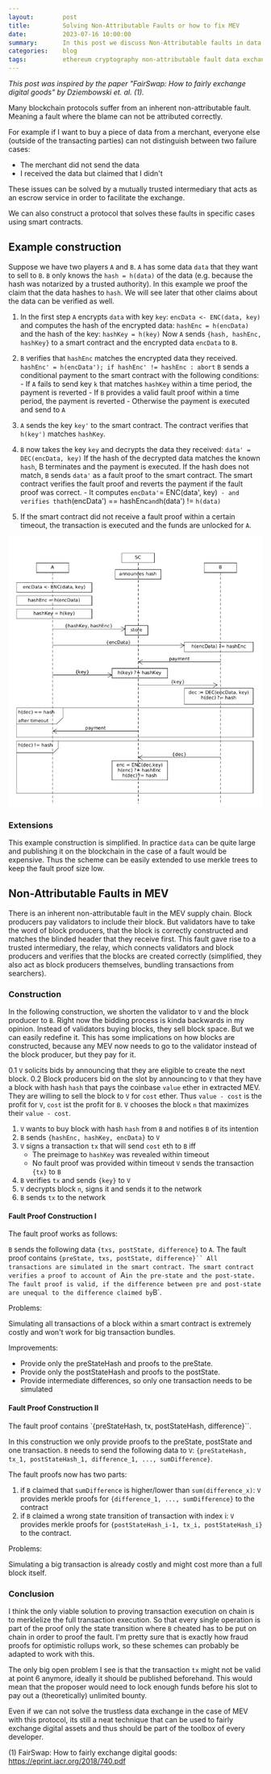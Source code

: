 ```yaml
---
layout:        post
title:         Solving Non-Attributable Faults or how to fix MEV
date:          2023-07-16 10:00:00
summary:       In this post we discuss Non-Attributable faults in data exchange and a protocol that can fix them. As well as a protocol for fixing the non-attributable fault inherent in the current MEV builder architecture.
categories:    blog
tags:          ethereum cryptography non-attributable fault data exchange
---
```


_This post was inspired by the paper "FairSwap: How to fairly exchange digital goods" by Dziembowski et. al. (1)._

Many blockchain protocols suffer from an inherent non-attributable fault. Meaning a fault where the blame can not be attributed correctly. 

For example if I want to buy a piece of data from a merchant, everyone else (outside of the transacting parties) can not distinguish between two failure cases: 
- The merchant did not send the data
- I received the data but claimed that I didn't

These issues can be solved by a mutually trusted intermediary that acts as an escrow service in order to facilitate the exchange.

We can also construct a protocol that solves these faults in specific cases using smart contracts.

## Example construction

Suppose we have two players `A` and `B`.
`A` has some data `data` that they want to sell to `B`.
`B` only knows the `hash = h(data)` of the data (e.g. because the hash was notarized by a trusted authority). In this example we proof the claim that the data hashes to `hash`. We will see later that other claims about the data can be verified as well.

1. In the first step `A` encrypts `data` with key `key`:
	`encData <- ENC(data, key)`
	and computes the hash of the encrypted data:
	`hashEnc = h(encData)`
	and the hash of the key:
	`hashKey = h(key)`
	Now `A` sends `{hash, hashEnc, hashKey}` to a smart contract and the encrypted data `encData` to `B`.

2. `B` verifies that `hashEnc` matches the encrypted data they received.
	`hashEnc' = h(encData'); if hashEnc' != hashEnc : abort`
	`B` sends a conditional payment to the smart contract with the following conditions:
		- If `A` fails to send key `k` that matches `hashKey` within a time period, the payment is reverted
		- If `B` provides a valid fault proof within a time period, the payment is reverted
		- Otherwise the payment is executed and send to `A`

3. `A` sends the key `key'` to the smart contract. The contract verifies that `h(key')` matches `hashKey`.

4. `B` now takes the key `key` and decrypts the data they received:
	`data' = DEC(encData, key)`
	If the hash of the decrypted data matches the known `hash`, B terminates and the payment is executed.
	If the hash does not match, `B` sends `data'` as a fault proof to the smart contract.
	The smart contract verifies the fault proof and reverts the payment if the fault proof was correct.
		- It computes `encData'`= ENC(data', key)` 
		- and verifies that `h(encData') == hashEnc` and `h(data') != `h(data)`

5. If the smart contract did not receive a fault proof within a certain timeout, the transaction is executed and the funds are unlocked for `A`.

![Example Construction](https://raw.githubusercontent.com/MariusVanDerWijden/mariusvanderwijden.github.io/master/_posts/non-attributable-fault.png)

### Extensions

This example construction is simplified. In practice `data` can be quite large and publishing it on the blockchain in the case of a fault would be expensive. Thus the scheme can be easily extended to use merkle trees to keep the fault proof size low.

## Non-Attributable Faults in MEV 

There is an inherent non-attributable fault in the MEV supply chain. 
Block producers pay validators to include their block. But validators have to take the word of block producers, that the block is correctly constructed and matches the blinded header that they receive first. This fault gave rise to a trusted intermediary, the relay, which connects validators and block producers and verifies that the blocks are created correctly (simplified, they also act as block producers themselves, bundling transactions from searchers). 

### Construction

In the following construction, we shorten the validator to `V` and the block producer to `B`.
Right now the bidding process is kinda backwards in my opinion. Instead of validators buying blocks, they sell block space. But we can easily redefine it. This has some implications on how blocks are constructed, because any MEV now needs to go to the validator instead of the block producer, but they pay for it.

0.1 `V` solicits bids by announcing that they are eligible to create the next block.
0.2 Block producers bid on the slot by announcing to `V` that they have a block with hash `hash` that pays the coinbase `value` ether in extracted MEV. They are willing to sell the block to `V` for `cost` ether. Thus `value - cost` is the profit for `V`, `cost` ist the profit for `B`. `V` chooses the block `n` that maximizes their `value - cost`. 

1. `V` wants to buy block with hash `hash` from `B` and notifies `B` of its intention
2. `B` sends `{hashEnc, hashKey, encData}` to `V` 
3. `V` signs a transaction `tx` that will send `cost` eth to `B` iff
	- The preimage to `hashKey` was revealed within timeout
	- No fault proof was provided within timeout
	`V` sends the transaction `{tx}` to `B`
4. `B` verifies `tx` and sends `{key}` to `V`
5. `V` decrypts block `n`, signs it and sends it to the network
6. `B` sends `tx` to the network

#### Fault Proof Construction I

The fault proof works as follows:

`B` sends the following data `{txs, postState, difference}` to `A`.
The fault proof contains `{preState, txs, postState, difference}``
All transactions are simulated in the smart contract. The smart contract verifies a proof to account of `A` in the pre-state and the post-state.
The fault proof is valid, if the difference between pre and post-state are unequal to the difference claimed by `B`. 

Problems:

Simulating all transactions of a block within a smart contract is extremely costly and won't work for big transaction bundles.

Improvements:
- Provide only the preStateHash and proofs to the preState.
- Provide only the postStateHash and proofs to the postState.
- Provide intermediate differences, so only one transaction needs to be simulated

#### Fault Proof Construction II

The fault proof contains `{preStateHash, tx, postStateHash, difference}``.

In this construction we only provide proofs to the preState, postState and one transaction.
`B` needs to send the following data to `V`: `{preStateHash, tx_1, postStateHash_1, difference_1, ..., sumDifference}`.

The fault proofs now has two parts:
1. if `B` claimed that `sumDifference` is higher/lower than `sum(difference_x)`:
	`V` provides merkle proofs for `{difference_1, ..., sumDifference}` to the contract
2. if `B` claimed a wrong state transition of transaction with index i:
	`V` provides merkle proofs for `{postStateHash_i-1, tx_i, postStateHash_i}` to the contract.

Problems:

Simulating a big transaction is already costly and might cost more than a full block itself.

### Conclusion

I think the only viable solution to proving transaction execution on chain is to merklelize the full transaction execution. So that every single operation is part of the proof only the state transition where `B` cheated has to be put on chain in order to proof the fault.
I'm pretty sure that is exactly how fraud proofs for optimistic rollups work, so these schemes can probably be adapted to work with this.

The only big open problem I see is that the transaction `tx` might not be valid at point 6 anymore, ideally it should be published beforehand. This would mean that the proposer would need to lock enough funds before his slot to pay out a (theoretically) unlimited bounty. 

Even if we can not solve the trustless data exchange in the case of MEV with this protocol, its still a neat technique that can be used to fairly exchange digital assets and thus should be part of the toolbox of every developer.


(1) FairSwap: How to fairly exchange digital goods: https://eprint.iacr.org/2018/740.pdf